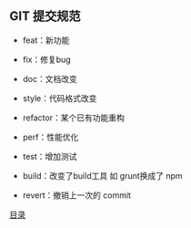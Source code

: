 ## GIT 提交规范

* feat：新功能

* fix：修复bug

* doc：文档改变

* style：代码格式改变

* refactor：某个已有功能重构

* perf：性能优化

* test：增加测试

* build：改变了build工具 如 grunt换成了 npm

* revert：撤销上一次的 commit



[目录](https://github.com/jines-z/note)
